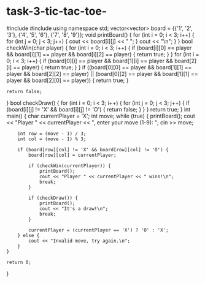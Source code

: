 # task-3-tic-tac-toe-

#include <iostream>
#include <vector>
using namespace std;
vector<vector<char>> board = {{'1', '2', '3'}, {'4', '5', '6'}, {'7', '8', '9'}};
void printBoard() {
    for (int i = 0; i < 3; i++) {
        for (int j = 0; j < 3; j++) {
            cout << board[i][j] << " ";
        }
        cout << "\n";
    }
}
bool checkWin(char player) {
    for (int i = 0; i < 3; i++) {
        if (board[i][0] == player && board[i][1] == player && board[i][2] == player) {
            return true;
        }
    }
    for (int i = 0; i < 3; i++) {
        if (board[0][i] == player && board[1][i] == player && board[2][i] == player) {
            return true;
        }
    }
    if ((board[0][0] == player && board[1][1] == player && board[2][2] == player) ||
        (board[0][2] == player && board[1][1] == player && board[2][0] == player)) {
        return true;
    }

    return false;
}
bool checkDraw() {
    for (int i = 0; i < 3; i++) {
        for (int j = 0; j < 3; j++) {
            if (board[i][j] != 'X' && board[i][j] != 'O') {
                return false;
            }
        }
    }
    return true;
}
int main() {
    char currentPlayer = 'X';
    int move;
while (true) {
        printBoard();
        cout << "Player " << currentPlayer << ", enter your move (1-9): ";
        cin >> move;

        int row = (move - 1) / 3;
        int col = (move - 1) % 3;

        if (board[row][col] != 'X' && board[row][col] != 'O') {
            board[row][col] = currentPlayer;

            if (checkWin(currentPlayer)) {
                printBoard();
                cout << "Player " << currentPlayer << " wins!\n";
                break;
            }

            if (checkDraw()) {
                printBoard();
                cout << "It's a draw!\n";
                break;
            }

            currentPlayer = (currentPlayer == 'X') ? 'O' : 'X';
        } else {
            cout << "Invalid move, try again.\n";
        }
    }

    return 0;
}
